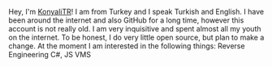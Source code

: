 Hey, I'm [KonyaliTR](https://github.com/KonyaliTR)! 
I am from Turkey and I speak Turkish and English.
I have been around the internet and also GitHub for a long time, however this account is not really old.
I am very inquisitive and spent almost all my youth on the internet.
To be honest, I do very little open source, but plan to make a change.
At the moment I am interested in the following things: Reverse Engineering C#, JS VMS
